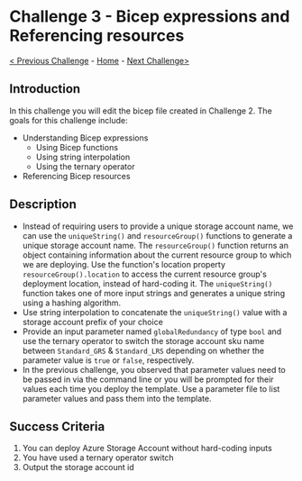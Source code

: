 # Challenge 3 - Bicep expressions and Referencing resources

[< Previous Challenge](./Bicep-Challenge-02.md) - [Home](../README.md) - [Next Challenge>](./Bicep-Challenge-04.md)

## Introduction

In this challenge you will edit the bicep file created in Challenge 2. The goals for this challenge include:
+ Understanding Bicep expressions
    + Using Bicep functions
    + Using string interpolation
    + Using the ternary operator
+ Referencing Bicep resources

## Description

+ Instead of requiring users to provide a unique storage account name, we can use the `uniqueString()` and `resourceGroup()` functions to generate a unique storage account name. The `resourceGroup()` function returns an object containing information about the current resource group to which we are deploying.  Use the function's location property `resourceGroup().location` to access the current resource group's deployment location, instead of hard-coding it. The `uniqueString()` function takes one of more input strings  and generates a unique string using a hashing algorithm.
+ Use string interpolation to concatenate the `uniqueString()` value with a storage account prefix of your choice
+ Provide an input parameter named `globalRedundancy` of type `bool`  and use the ternary operator to switch the storage account sku name between `Standard_GRS` & `Standard_LRS` depending on whether the parameter value is `true` or `false`, respectively.
+ In the previous challenge, you observed that parameter values need to be passed in via the command line or you will be prompted for their values each time you deploy the template. Use a parameter file to list parameter values and pass them into the template.

## Success Criteria

1. You can deploy Azure Storage Account without hard-coding inputs
2. You have used a ternary operator switch
3. Output the storage account id


